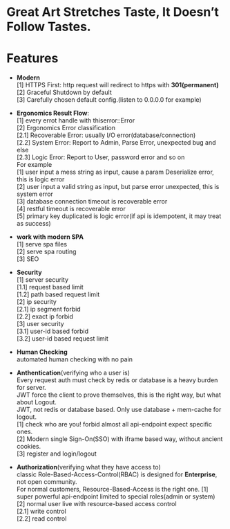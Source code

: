 # Great Art Stretches Taste, It Doesn’t Follow Tastes.


# Features

- **Modern**  
[1] HTTPS First: http request will redirect to https with **301(permanent)**  
[2] Graceful Shutdown by default  
[3] Carefully chosen default config.(listen to 0.0.0.0 for example)

- **Ergonomics Result Flow**:  
[1] every errot handle with thiserror::Error  
[2] Ergonomics Error classification  
[2.1] Recoverable Error: usually I/O error(database/connection)  
[2.2] System Error: Report to Admin, Parse Error, unexpected bug and else  
[2.3] Logic Error: Report to User, password error and so on  
For example  
[1] user input a mess string as input, cause a param Deserialize error, this is logic error    
[2] user input a valid string as input, but parse error unexpected, this is system error  
[3] database connection timeout is recoverable error  
[4] restful timeout is recoverable error  
[5] primary key duplicated is logic error(if api is idempotent, it may treat as success)


- **work with modern SPA**  
[1] serve spa files  
[2] serve spa routing  
[3] SEO  

- **Security**  
[1] server security  
[1.1] request based limit  
[1.2] path based request limit  
[2] ip security  
[2.1] ip segment forbid  
[2.2] exact ip forbid  
[3] user security  
[3.1] user-id based forbid  
[3.2] user-id based request limit  

- **Human Checking**  
automated human checking with no pain  

- **Anthentication**(verifying who a user is)    
Every request auth must check by redis or database is a heavy burden for server.  
JWT force the client to prove themselves, this is the right way, but what about Logout.  
JWT, not redis or database based. Only use database + mem-cache for logout.  
[1] check who are you! forbid almost all api-endpoint expect specific ones.    
[2] Modern single Sign-On(SSO) with iframe based way, without ancient cookies.    
[3] register and login/logout    

- **Authorization**(verifying what they have access to)    
classic Role-Based-Access-Control(RBAC) is designed for **Enterprise**, not open community.  
For normal customers, Resource-Based-Access is the right one.
[1] super powerful api-endpoint limited to special roles(admin or system)    
[2] normal user live with resource-based access control  
[2.1] write control   
[2.2] read control  

